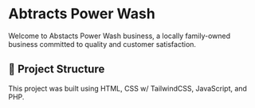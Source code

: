 # Abtracts Power Wash

Welcome to Abstacts Power Wash business, a locally family-owned business committed to quality
and customer satisfaction.

## 🚀 Project Structure

This project was built using HTML, CSS w/ TailwindCSS, JavaScript, and PHP.
